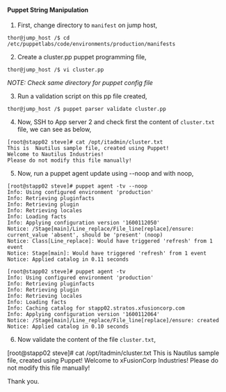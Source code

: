 #### Puppet String Manipulation

1. First, change directory to `manifest` on jump host,

```
thor@jump_host /$ cd /etc/puppetlabs/code/environments/production/manifests
```

2. Create a cluster.pp puppet programming file,

```
thor@jump_host /$ vi cluster.pp
```

*NOTE: Check same directory for puppet config file*

3. Run a validation script on this pp file created,

```
thor@jump_host /$ puppet parser validate cluster.pp
```

4. Now, SSH to App server 2 and check first the content of `cluster.txt` file, we can see as below,

```
[root@stapp02 steve]# cat /opt/itadmin/cluster.txt
This is  Nautilus sample file, created using Puppet!
Welcome to Nautilus Industries!
Please do not modify this file manually!
```

5. Now, run a puppet agent update using --noop and with noop,

```
[root@stapp02 steve]# puppet agent -tv --noop
Info: Using configured environment 'production'
Info: Retrieving pluginfacts
Info: Retrieving plugin
Info: Retrieving locales
Info: Loading facts
Info: Applying configuration version '1600112050'
Notice: /Stage[main]/Line_replace/File_line[replace]/ensure: current_value 'absent', should be 'present' (noop)
Notice: Class[Line_replace]: Would have triggered 'refresh' from 1 event
Notice: Stage[main]: Would have triggered 'refresh' from 1 event
Notice: Applied catalog in 0.11 seconds

[root@stapp02 steve]# puppet agent -tv
Info: Using configured environment 'production'
Info: Retrieving pluginfacts
Info: Retrieving plugin
Info: Retrieving locales
Info: Loading facts
Info: Caching catalog for stapp02.stratos.xfusioncorp.com
Info: Applying configuration version '1600112064'
Notice: /Stage[main]/Line_replace/File_line[replace]/ensure: created
Notice: Applied catalog in 0.10 seconds
```

6. Now validate the content of the file `cluster.txt`, 

[root@stapp02 steve]# cat /opt/itadmin/cluster.txt
This is  Nautilus sample file, created using Puppet!
Welcome to xFusionCorp Industries!
Please do not modify this file manually!

Thank you.
